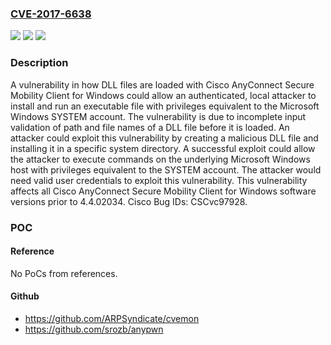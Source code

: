 ### [CVE-2017-6638](https://cve.mitre.org/cgi-bin/cvename.cgi?name=CVE-2017-6638)
![](https://img.shields.io/static/v1?label=Product&message=Cisco%20AnyConnect%20Local%20Privilege%20Escalation%20Vulnerability&color=blue)
![](https://img.shields.io/static/v1?label=Version&message=Cisco%20AnyConnect%20Local%20Privilege%20Escalation%20Vulnerability%20&color=brightgreen)
![](https://img.shields.io/static/v1?label=Vulnerability&message=CWE-264&color=brightgreen)

### Description

A vulnerability in how DLL files are loaded with Cisco AnyConnect Secure Mobility Client for Windows could allow an authenticated, local attacker to install and run an executable file with privileges equivalent to the Microsoft Windows SYSTEM account. The vulnerability is due to incomplete input validation of path and file names of a DLL file before it is loaded. An attacker could exploit this vulnerability by creating a malicious DLL file and installing it in a specific system directory. A successful exploit could allow the attacker to execute commands on the underlying Microsoft Windows host with privileges equivalent to the SYSTEM account. The attacker would need valid user credentials to exploit this vulnerability. This vulnerability affects all Cisco AnyConnect Secure Mobility Client for Windows software versions prior to 4.4.02034. Cisco Bug IDs: CSCvc97928.

### POC

#### Reference
No PoCs from references.

#### Github
- https://github.com/ARPSyndicate/cvemon
- https://github.com/srozb/anypwn

